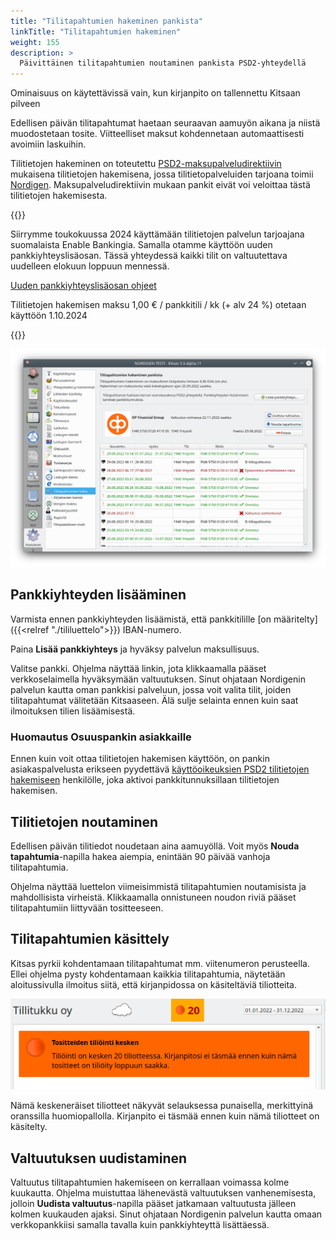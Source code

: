 ```yaml
---
title: "Tilitapahtumien hakeminen pankista"
linkTitle: "Tilitapahtumien hakeminen"
weight: 155
description: >
  Päivittäinen tilitapahtumien noutaminen pankista PSD2-yhteydellä
---
```


<div class="cloud-only">
  <i class="fa fa-cloud"></i> Ominaisuus on käytettävissä vain, kun kirjanpito on tallennettu Kitsaan pilveen <br/>
</div>  

Edellisen päivän tilitapahtumat haetaan seuraavan aamuyön aikana ja niistä muodostetaan tosite. Viitteelliset maksut kohdennetaan automaattisesti avoimiin laskuihin.

Tilitietojen hakeminen on toteutettu [PSD2-maksupalveludirektiivin](https://www.finanssivalvonta.fi/saantely/saantelykokonaisuudet/psd2/) mukaisena tilitietojen hakemisena, jossa tilitietopalveluiden tarjoana toimii [Nordigen](https://nordigen.com/en/).  Maksupalveludirektiivin mukaan pankit eivät voi veloittaa tästä tilitietojen hakemisesta.

{{<alert title="Muutoksia palveluun">}}

Siirrymme toukokuussa 2024 käyttämään tilitietojen palvelun tarjoajana suomalaista Enable Bankingia. Samalla otamme käyttöön uuden pankkiyhteyslisäosan. Tässä yhteydessä kaikki tilit on valtuutettava uudelleen elokuun loppuun mennessä.

[Uuden pankkiyhteyslisäosan ohjeet](/docs/lisaosat/pankkiyhteys/)

Tilitietojen hakemisen maksu 1,00 € / pankkitili / kk (+ alv 24 %) otetaan käyttöön 1.10.2024

{{</alert>}}

![](/img/fi/asetukset/tilitiedot.png)

## Pankkiyhteyden lisääminen

Varmista ennen pankkiyhteyden lisäämistä, että pankkitilille [on määritelty]({{<relref "./tililuettelo">}}) IBAN-numero.

Paina **Lisää pankkiyhteys** ja hyväksy palvelun maksullisuus.

Valitse pankki. Ohjelma näyttää linkin, jota klikkaamalla pääset verkkoselaimella hyväksymään valtuutuksen. Sinut ohjataan Nordigenin palvelun kautta oman pankkisi palveluun, jossa voit valita tilit, joiden tilitapahtumat välitetään Kitsaaseen. Älä sulje selainta ennen kuin saat ilmoituksen tilien lisäämisestä.

### Huomautus Osuuspankin asiakkaille

Ennen kuin voit ottaa tilitietojen hakemisen käyttöön, on pankin asiakaspalvelusta erikseen pyydettävä [käyttöoikeuksien PSD2 tilitietojen hakemiseen](https://www.op.fi/yritykset/digitaaliset-palvelut-yrityksille/ulkopuolisen-palvelutarjoajan-valtuuttaminen) henkilölle, joka aktivoi pankkitunnuksillaan tilitietojen hakemisen.

## Tilitietojen noutaminen

Edellisen päivän tilitiedot noudetaan aina aamuyöllä. Voit myös **Nouda tapahtumia**-napilla hakea aiempia, enintään 90 päivää vanhoja tilitapahtumia.

Ohjelma näyttää luettelon viimeisimmistä tilitapahtumien noutamisista ja mahdollisista virheistä. Klikkaamalla onnistuneen noudon riviä pääset tilitapahtumiin liittyvään tositteeseen.

## Tilitapahtumien käsittely

Kitsas pyrkii kohdentamaan tilitapahtumat mm. viitenumeron perusteella. Ellei ohjelma pysty kohdentamaan kaikkia tilitapahtumia, näytetään aloitussivulla ilmoitus siitä, että kirjanpidossa on käsiteltäviä tiliotteita.

![](/img/fi/asetukset/tilioimatta.png)

Nämä keskeneräiset tiliotteet näkyvät selauksessa punaisella, merkittyinä oranssilla huomiopallolla. Kirjanpito ei täsmää ennen kuin nämä tiliotteet on käsitelty.

## Valtuutuksen uudistaminen

Valtuutus tilitapahtumien hakemiseen on kerrallaan voimassa kolme kuukautta. Ohjelma muistuttaa lähenevästä valtuutuksen vanhenemisesta, jolloin **Uudista valtuutus**-napilla pääset jatkamaan valtuutusta jälleen kolmen kuukauden ajaksi. Sinut ohjataan Nordigenin palvelun kautta omaan verkkopankkiisi samalla tavalla kuin pankkiyhteyttä lisättäessä.
